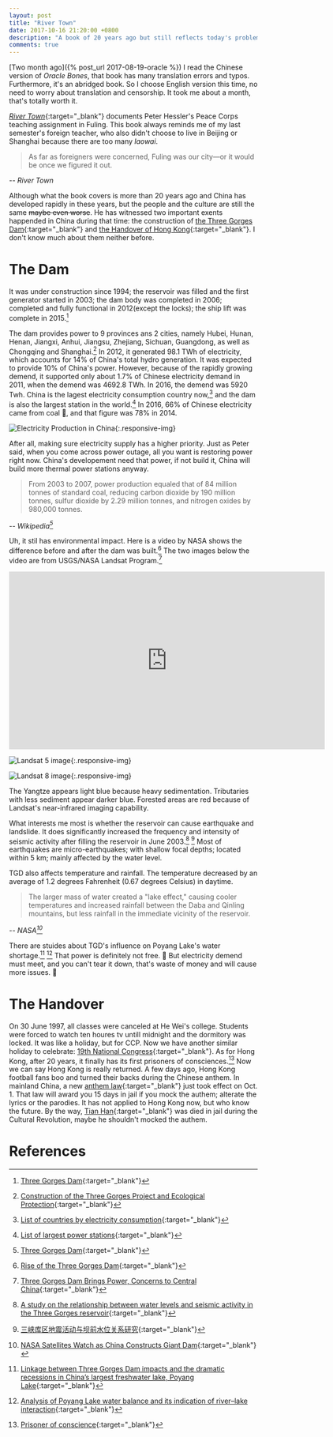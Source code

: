 ```yaml
---
layout: post
title: "River Town"
date: 2017-10-16 21:20:00 +0800
description: "A book of 20 years ago but still reflects today's problems."
comments: true
---
```

[Two month ago]({% post_url 2017-08-19-oracle %}) I read the Chinese version of *Oracle Bones*, that book has many translation errors and typos. Furthermore, it's an abridged book. So I choose English version this time, no need to worry about translation and censorship. It took me about a month, that's totally worth it.

[*River Town*](https://www.amazon.com/River-Town-Years-Yangtze-P-S-ebook/dp/B0046ZREEA){:target="_blank"} documents Peter Hessler's Peace Corps teaching assignment in Fuling. This book always reminds me of my last semester's foreign teacher, who also didn't choose to live in Beijing or Shanghai because there are too many *laowai*.

>As far as foreigners were concerned, Fuling was our city—or it would be once we figured it out.
>
-- <cite>River Town</cite>

Although what the book covers is more than 20 years ago and China has developed rapidly in these years, but the people and the culture are still the same ~~maybe even worse~~. He has witnessed two important exents happended in China during that time: the construction of [the Three Gorges Dam](https://www.wikiwand.com/en/Three_Gorges_Dam){:target="_blank"} and [the Handover of Hong Kong](https://www.wikiwand.com/en/Transfer_of_sovereignty_over_Hong_Kong){:target="_blank"}. I don't know much about them neither before.

# The Dam

It was under construction since 1994; the reservoir was filled and the first generator started in 2003; the dam body was completed in 2006; completed and fully functional in 2012(except the locks); the ship lift was complete in 2015.[^1]

The dam provides power to 9 provinces ans 2 cities, namely Hubei, Hunan, Henan, Jiangxi, Anhui, Jiangsu, Zhejiang, Sichuan, Guangdong, as well as Chongqing and Shanghai.[^2] In 2012, it generated 98.1 TWh of electricity, which accounts for 14% of China's total hydro generation. It was expected to provide 10% of China's power. However, because of the rapidly growing demend, it supported only about 1.7% of Chinese electricity demand in 2011, when the demend was 4692.8 TWh. In 2016, the demend was 5920 Twh. China is the lagest electricity consumption country now,[^3] and the dam is also the largest station in the world.[^4] In 2016, 66% of Chinese electricity came from coal 👏, and that figure was 78% in 2014.

![Electricity Production in China](https://upload.wikimedia.org/wikipedia/commons/b/b0/Electricity_Production_in_China.png){:.responsive-img}

After all, making sure electricity supply has a higher priority. Just as Peter said, when you come across power outage, all you want is restoring power right now. China's developement need that power, if not build it, China will build more thermal power stations anyway.

>From 2003 to 2007, power production equaled that of 84 million tonnes of standard coal, reducing carbon dioxide by 190 million tonnes, sulfur dioxide by 2.29 million tonnes, and nitrogen oxides by 980,000 tonnes.
>
-- <cite>Wikipedia[^1]</cite>

Uh, it stil has environmental impact. Here is a video by NASA shows the difference before and after the dam was built.[^5] The two images below the video are from USGS/NASA Landsat Program.[^6]

<div class="video-container">
    <iframe width="640" height="360" src="https://www.youtube.com/embed/djWO_A78egM" frameborder="0" allowfullscreen></iframe>
</div>

![Landsat 5 image](https://prd-wret.s3-us-west-2.amazonaws.com/assets/palladium/production/s3fs-public/thumbnails/image/Yangtze%20River%201.jpg){:.responsive-img}

![Landsat 8 image](https://prd-wret.s3-us-west-2.amazonaws.com/assets/palladium/production/s3fs-public/thumbnails/image/Yangtze%20River%202.jpg){:.responsive-img}

The Yangtze appears light blue because heavy sedimentation. Tributaries with less sediment appear darker blue. Forested areas are red because of Landsat's near-infrared imaging capability.

What interests me most is whether the reservoir can cause earthquake and landslide. It does significantly increased the frequency and intensity of seismic activity after filling the reservoir in June 2003.[^7] [^8] Most of earthquakes are micro-earthquakes; with shallow focal depths; located within 5 km; mainly affected by the water level.

TGD also affects temperature and rainfall. The temperature decreased by an average of 1.2 degrees Fahrenheit (0.67 degrees Celsius) in daytime.

>The larger mass of water created a "lake effect," causing cooler temperatures and increased rainfall between the Daba and Qinling mountains, but less rainfall in the immediate vicinity of the reservoir.
>
-- <cite>NASA[^9]</cite>

There are stuides about TGD's influence on Poyang Lake's water shortage.[^10] [^11] That power is definitely not free. 🙁 But electricity demend must meet, and you can't tear it down, that's waste of money and will cause more issues. 🤷‍

# The Handover

On 30 June 1997, all classes were canceled at He Wei's college. Students were forced to watch ten houres tv untill midnight and the dormitory was locked. It was like a holiday, but for CCP. Now we have another similar holiday to celebrate: [19th National Congress](https://www.wikiwand.com/en/19th_National_Congress_of_the_Communist_Party_of_China){:target="_blank"}. As for Hong Kong, after 20 years, it finally has its first prisoners of consciences.[^12] Now we can say Hong Kong is really returned. A few days ago, Hong Kong football fans boo and turned their backs during the Chinese anthem. In mainland China, a new [anthem law](https://www.wikiwand.com/zh/中华人民共和国国歌法){:target="_blank"} just took effect on Oct. 1. That law will award you 15 days in jail if you mock the authem; alterate the lyrics or the parodies. It has not applied to Hong Kong now, but who know the future. By the way, [Tian Han](https://www.wikiwand.com/en/Tian_Han){:target="_blank"} was died in jail during the Cultural Revolution, maybe he shouldn't mocked the authem.

# References

[^1]: [Three Gorges Dam](https://www.wikiwand.com/en/Three_Gorges_Dam){:target="_blank"}

[^2]: [Construction of the Three Gorges Project and Ecological Protection](http://en.chinagate.cn/reports/2007-12/05/content_9348644.htm){:target="_blank"}

[^3]: [List of countries by electricity consumption](https://www.wikiwand.com/en/List_of_countries_by_electricity_consumption){:target="_blank"}

[^4]: [List of largest power stations](https://www.wikiwand.com/en/List_of_largest_power_stations){:target="_blank"}

[^5]: [Rise of the Three Gorges Dam](https://svs.gsfc.nasa.gov/vis/a000000/a003400/a003433){:target="_blank"}

[^6]: [Three Gorges Dam Brings Power, Concerns to Central China](https://www.usgs.gov/news/earthview-three-gorges-dam-brings-power-concerns-central-china){:target="_blank"}

[^7]: [A study on the relationship between water levels and seismic activity in the Three Gorges reservoir](http://probeinternational.org/library/wp-content/uploads/2011/06/3-Gorges-Report-26-5.pdf){:target="_blank"}

[^8]: [三峡库区地震活动与坝前水位关系研究](http://probeinternational.org/library/wp-content/uploads/2011/06/RIS-at-TG-Complete-study-PDF-1.pdf){:target="_blank"}

[^9]: [NASA Satellites Watch as China Constructs Giant Dam](https://www.nasa.gov/centers/goddard/news/topstory/2007/dam_construct.html){:target="_blank"}

[^10]: [Linkage  between Three Gorges Dam impacts and the dramatic recessions in China’s largest freshwater lake, Poyang Lake](https://www.nature.com/articles/srep18197.pdf){:target="_blank"}

[^11]: [Analysis of Poyang Lake water balance and its indication of river–lake interaction](https://sci-hub.io/10.1186/s40064-016-3239-5){:target="_blank"}

[^12]: [Prisoner of conscience](https://www.wikiwand.com/en/Prisoner_of_conscience#/Hong_Kong){:target="_blank"}